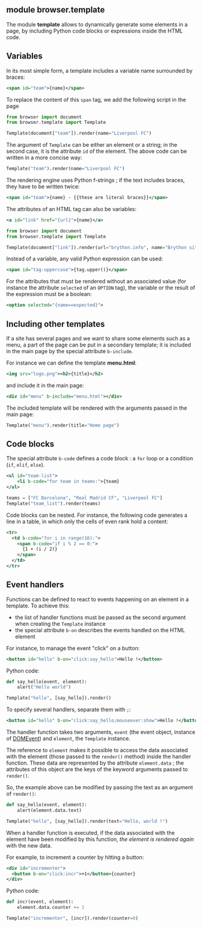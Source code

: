 module **browser.template**
---------------------------

The module **template** allows to dynamically generate some elements in a
page, by including Python code blocks or expressions inside the HTML code.

## Variables

In its most simple form, a template includes a variable name surrounded by
braces:

```xml
<span id="team">{name}</span>
```

To replace the content of this `span` tag, we add the following script in the
page

```python
from browser import document
from browser.template import Template

Template(document["team"]).render(name="Liverpool FC")
```

The argument of `Template` can be either an element or a string; in the
second case, it is the attribute `id` of the element. The above code can
be written in a more concise way:

```python
Template("team").render(name="Liverpool FC")
```

The rendering engine uses Python f-strings ; if the text includes braces, they
have to be written twice:

```xml
<span id="team">{name} - {{these are literal braces}}</span>
```

The attributes of an HTML tag can also be variables:

```xml
<a id="link" href="{url}">{name}</a>
```
```python
from browser import document
from browser.template import Template

Template(document["link"]).render(url="brython.info", name="Brython site")
```

Instead of a variable, any valid Python expression can be used:

```xml
<span id="tag-uppercase">{tag.upper()}</span>
```

For the attributes that must be rendered without an associated value (for
instance the attribute `selected` of an `OPTION` tag), the variable or the
result of the expression must be a boolean:
```xml
<option selected="{name==expected}">
```

## Including other templates

If a site has several pages and we want to share some elements such as a
menu, a part of the page can be put in a secondary template; it is included
in the main page by the special attribute `b-include`.

For instance we can define the template __menu.html__:

```xml
<img src="logo.png"><h2>{title}</h2>
```

and include it in the main page:

```xml
<div id="menu" b-include="menu.html"></div>
```

The included template will be rendered with the arguments passed in the main
page:

```python
Template("menu").render(title="Home page")
```

## Code blocks

The special attribute `b-code` defines a code block : a `for` loop or a
condition (`if`, `elif`, `else`).

```xml
<ul id="team-list">
    <li b-code="for team in teams:">{team}
</ul>
```
```python
teams = ["FC Barcelona", "Real Madrid CF", "Liverpool FC"]
Template("team_list").render(teams)
```

Code blocks can be nested. For instance, the following code generates a line
in a table, in which only the cells of even rank hold a content:

```xml
<tr>
  <td b-code="for i in range(16):">
    <span b-code="if i % 2 == 0:">
      {1 + (i / 2)}
    </span>
  </td>
</tr>
```

## Event handlers

Functions can be defined to react to events happening on an element in a
template. To achieve this:

- the list of handler functions must be passed as the second argument when
creating the `Template` instance
- the special attribute `b-on` describes the events handled on the HTML
element

For instance, to manage the event "click" on a button:

```xml
<button id="hello" b-on="click:say_hello">Hello !</button>
```

Python code:

```python
def say_hello(event, element):
    alert("Hello world")

Template("hello", [say_hello]).render()
```

To specify several handlers, separate them with `;`:

```xml
<button id="hello" b-on="click:say_hello;mouseover:show">Hello !</button>
```

The handler function takes two arguments, `event` (the event object, instance
of [DOMEvent](events.html)) and `element`, the `Template` instance.

The reference to `element` makes it possible to access the data associated
with the element (those passed to the `render()` method) inside the handler
function. These data are represented by the attribute `element.data` ; the
attributes of this object are the keys of the keyword arguments passed to
`render()`.

So, the example above can be modified by passing the text as an argument of
`render()`:

```python
def say_hello(event, element):
    alert(element.data.text)

Template("hello", [say_hello]).render(text="Hello, world !")
```

When a handler function is executed, if the data associated with the element
have been modified by this function, _the element is rendered again_ with the
new data.

For example, to increment a counter by hitting a button:

```xml
<div id="incrementer">
  <button b-on="click:incr">+1</button>{counter}
</div>
```

Python code:

```python
def incr(event, element):
    element.data.counter += 1

Template("incrementer", [incr]).render(counter=0)
```